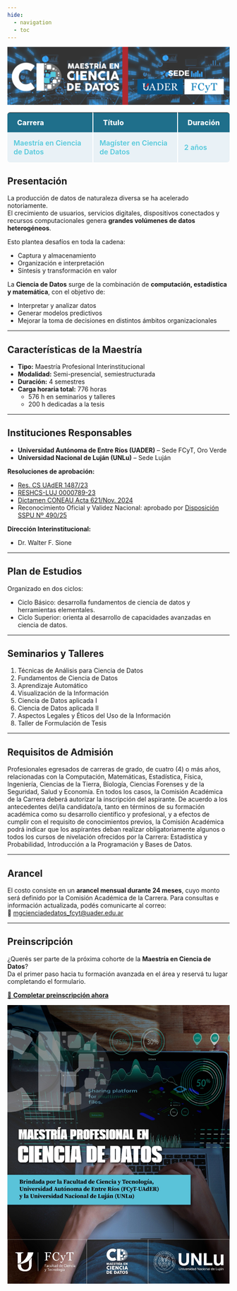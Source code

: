 ```yaml
---
hide:
  - navigation
  - toc
---
```

![Logo UADER](../images/Banner%20MCdD.png)
 
<!-- Bloque de tabla estilo “banner” con texto en color #54c9db -->
<style>
  .kv-table {
    width: 100%;
    border-collapse: separate;
    border-spacing: 0;
    font-size: 16px;
    margin: 0.5rem 0 1.25rem;
  }
  .kv-table thead th {
    background: #1f6f8b; azul encabezado
    color: #fff;
    text-align: left;
    padding: 10px 14px;
    font-weight: 700;
  }
  .kv-table thead th + th,
  .kv-table tbody td + td {
    border-left: 2px solid #ffffff;
  }
  .kv-table thead th:first-child { border-top-left-radius: 6px; }
  .kv-table thead th:last-child  { border-top-right-radius: 6px; }

  .kv-table tbody td {
    background: #e9f1f6; /* gris azulado fila */
    padding: 14px;
    color: #54c9db; /* color del texto de las celdas */
    font-weight: 600;
  }
  .kv-table tbody tr:last-child td:first-child { border-bottom-left-radius: 6px; }
  .kv-table tbody tr:last-child td:last-child  { border-bottom-right-radius: 6px; }

  /* Etiqueta dentro del th (simula la pastilla azul de la captura) */
  .kv-tag {
    /* background: #0b5ea8; */
    color: #fff;
    padding: 2px 8px;
    border-radius: 4px;
    font-weight: 800;
    letter-spacing: .2px;
    display: inline-block;
  }

  /* Responsive: convierte la tabla en tarjetas en móviles */
  @media (max-width: 640px) {
    .kv-table thead { display: none; }
    .kv-table, .kv-table tbody, .kv-table tr, .kv-table td { display: block; width: 100%; }
    .kv-table tr { margin-bottom: 12px; }
    .kv-table tbody td {
      background: #ffffff;
      border: 1px solid #e5e7eb;
      border-radius: 8px;
      margin: 6px 0;
      position: relative;
      padding: 10px 12px 12px;
      color: #54c9db; /* mantiene color en móviles */
    }
    .kv-table tbody td::before {
      content: attr(data-label);
      display: block;
      font-weight: 700;
      color: #1f6f8b;
      margin-bottom: 4px;
    }
  }
</style>

<table class="kv-table">
  <thead>
    <tr>
      <th><span class="kv-tag">Carrera</span></th>
      <th><span class="kv-tag">Título</span></th>
      <th><span class="kv-tag">Duración</span></th>
    </tr>
  </thead>
  <tbody>
    <tr>
      <td data-label="Carrera">Maestría en Ciencia de Datos</td>
      <td data-label="Título">Magíster en Ciencia de Datos</td>
      <td data-label="Duración">2 años</td>
    </tr>
  </tbody>
</table>


## Presentación
La producción de datos de naturaleza diversa se ha acelerado notoriamente.  
El crecimiento de usuarios, servicios digitales, dispositivos conectados y recursos computacionales genera **grandes volúmenes de datos heterogéneos**.  

Esto plantea desafíos en toda la cadena:  
- Captura y almacenamiento  
- Organización e interpretación  
- Síntesis y transformación en valor  

La **Ciencia de Datos** surge de la combinación de **computación, estadística y matemática**, con el objetivo de:  
- Interpretar y analizar datos  
- Generar modelos predictivos  
- Mejorar la toma de decisiones en distintos ámbitos organizacionales
---
## Características de la Maestría
- **Tipo:** Maestría Profesional Interinstitucional  
- **Modalidad:** Semi-presencial, semiestructurada  
- **Duración:** 4 semestres  
- **Carga horaria total:** 776 horas  
  - 576 h en seminarios y talleres  
  - 200 h dedicadas a la tesis  
---
## Instituciones Responsables
* **Universidad Autónoma de Entre Ríos (UADER)** – Sede FCyT, Oro Verde 
* **Universidad Nacional de Luján (UNLu)** – Sede Luján   

**Resoluciones de aprobación:**  
* [Res. CS UAdER 1487/23](https://drive.google.com/file/d/1WMeYEEnEvh_b85zmYMs5AmAty1xAceAC/view?usp=sharing)  
* [RESHCS-LUJ 0000789-23](https://drive.google.com/file/d/1DH0Mn7RPHfCDgGAbQw6GKfidBtC8vmzZ/view?usp=sharing)  
* [Dictamen CONEAU Acta 621/Nov. 2024](https://drive.google.com/file/d/1jF47fZi0vQwtlRZDPTZKj1of_lwkFzTu/view?usp=sharing)  
* Reconocimiento Oficial y Validez Nacional: aprobado por [Disposición SSPU Nº 490/25](https://drive.google.com/file/d/1O49Bo2KLymAtMtZVoZ6AfklJ_QqLmUyU/view?usp=sharing)

**Dirección Interinstitucional:**  
* Dr. Walter F. Sione  
---
## Plan de Estudios
Organizado en dos ciclos:
* Ciclo Básico: desarrolla fundamentos de ciencia de datos y herramientas elementales.
* Ciclo Superior: orienta al desarrollo de capacidades avanzadas en ciencia de datos.

---
## Seminarios y Talleres
1. Técnicas de Análisis para Ciencia de Datos  
2. Fundamentos de Ciencia de Datos  
3. Aprendizaje Automático  
4. Visualización de la Información  
5. Ciencia de Datos aplicada I  
6. Ciencia de Datos aplicada II  
7. Aspectos Legales y Éticos del Uso de la Información  
8. Taller de Formulación de Tesis  
---
## Requisitos de Admisión

 Profesionales egresados de carreras de grado, de cuatro (4) o más años, relacionadas con la Computación, Matemáticas, Estadística, Física, Ingeniería, Ciencias de la Tierra, Biología, Ciencias Forenses y de la Seguridad, Salud y Economía. En todos los casos, la Comisión Académica de la Carrera deberá autorizar la inscripción del aspirante. De acuerdo a los antecedentes del/la candidato/a, tanto en términos de su formación académica como su desarrollo científico y profesional, y a efectos de cumplir con el requisito de conocimientos previos, la Comisión Académica podrá indicar que los aspirantes deban realizar obligatoriamente algunos o todos los cursos de nivelación ofrecidos por la Carrera: Estadística y Probabilidad, Introducción a la Programación y Bases de Datos.  

---
## Arancel
El costo consiste en un **arancel mensual durante 24 meses**, cuyo monto será definido por la Comisión Académica de la Carrera. 
Para consultas e información actualizada, podés comunicarte al correo:  
📧 mgcienciadedatos_fcyt@uader.edu.ar

---

## Preinscripción

¿Querés ser parte de la próxima cohorte de la **Maestría en Ciencia de Datos**?  
Da el primer paso hacia tu formación avanzada en el área y reservá tu lugar completando el formulario.  

[🔗 **Completar preinscripción ahora**](https://docs.google.com/forms/d/e/1FAIpQLSdva2kkzxVLBY-YiR64NRs9U3mneEFkXNF1oDaAaD3TeFY7XQ/viewform?usp=dialog)


![Banner Maestría](../images/flayer.jpeg)




